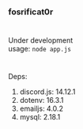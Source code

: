 ### fosrificat0r
#
Under development<br>
usage: `node app.js`
#
Deps:
1. discord.js: 14.12.1
2. dotenv: 16.3.1
3. emailjs: 4.0.2
4. mysql: 2.18.1
